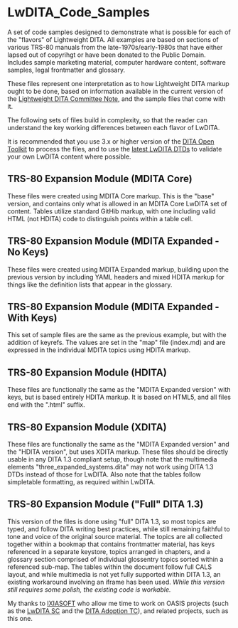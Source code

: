 # LwDITA_Code_Samples
A set of code samples designed to demonstrate what is possible for each of the "flavors" of Lightweight DITA. All examples are based on  sections of various TRS-80 manuals from the late-1970s/early-1980s that have either lapsed out of copyrihgt or have been donated to the Public Domain. Includes sample marketing material, computer hardware content, software samples, legal frontmatter and glossary.

These files represent one interpretation as to how Lightweight DITA markup ought to be done, based on information available in the current version of the [Lightweight DITA Committee Note](http://docs.oasis-open.org/dita/LwDITA/v1.0/cnprd02/LwDITA-v1.0-cnprd02.pdf), and the sample files that come with it.  

The following sets of files build in complexity, so that the reader can understand the key working differences between each flavor of LwDITA. 

It is recommended that you use 3.x or higher version of the [DITA Open Toolkit](https://www.dita-ot.org/) to process the files, and to use the [latest LwDITA DTDs](http://docs.oasis-open.org/dita/LwDITA/v1.0/cnprd02/LwDITA-v1.0-cnprd02-grammars.zip) to validate your own LwDITA content where possible. 

## TRS-80 Expansion Module (MDITA Core)
These files were created using MDITA Core markup. This is the "base" version, and contains only what is allowed in an MDITA Core LwDITA set of content. Tables utilize standard GitHib markup, with one including valid HTML (not HDITA) code to distinguish points within a table cell. 

## TRS-80 Expansion Module (MDITA Expanded - No Keys) 
These files were created using MDITA Expanded markup, building upon the previous version by including YAML headers and mixed HDITA markup for things like the definition lists that appear in the glossary. 

## TRS-80 Expansion Module (MDITA Expanded - With Keys) 
This set of sample files are the same as the previous example, but with the addition of keyrefs. The values are set in the "map" file (index.md) and are expressed in the individual MDITA topics using HDITA markup.

## TRS-80 Expansion Module (HDITA) 
These files are functionally the same as the "MDITA Expanded version" with keys, but is based entirely HDITA markup. It is based on HTML5, and all files end with the ".html" suffix.

## TRS-80 Expansion Module (XDITA)
These files are functionally the same as the "MDITA Expanded version" and the "HDITA version", but uses XDITA markup. These files should be directly usable in any DITA 1.3 compliant setup, though note that the multimedia elements "three_expanded_systems.dita" may not work using DITA 1.3 DTDs instead of those for LwDITA. Also note that the tables follow simpletable formatting, as required within LwDITA. 

## TRS-80 Expansion Module ("Full" DITA 1.3)
This version of the files is done using "full" DITA 1.3, so most topics are typed, and follow DITA writing best practices, while still remaining faithful to tone and voice of the original source material. The topics are all collected together within a bookmap that contains frontmatter material, has keys referenced in a separate keystore, topics arranged in chapters, and a glossary section comprised of individual glossentry topics sorted within a referenced sub-map. The tables within the document follow full CALS layout, and while multimedia is not yet fully supported within DITA 1.3, an existing workaround involving an iframe has been used. *While this version still requires some polish, the existing code is workable.*

My thanks to [IXIASOFT](https://www.ixiasoft.com/) who allow me time to work on OASIS projects (such as the [LwDITA SC](https://www.oasis-open.org/committees/tc_home.php?wg_abbrev=dita-lightweight-dita) and the [DITA Adoption TC](https://www.oasis-open.org/committees/tc_home.php?wg_abbrev=dita-adoption)), and related projects, such as this one.
